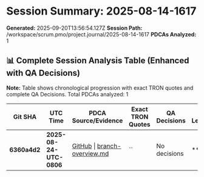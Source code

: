# Session Summary: 2025-08-14-1617

**Generated:** 2025-09-20T13:56:54.127Z
**Session Path:** /workspace/scrum.pmo/project.journal/2025-08-14-1617
**PDCAs Analyzed:** 1

## **📊 Complete Session Analysis Table (Enhanced with QA Decisions)**

**Note:** Table shows chronological progression with exact TRON quotes and complete QA Decisions. Total PDCAs analyzed: 1

| **Git SHA** | **UTC Time** | **PDCA Source/Evidence** | **Exact TRON Quotes** | **QA Decisions** | **Key Learning/Achievement** |
|-------------|--------------|--------------------------|------------------------|------------------|-----------------------------|
| **6360a4d2** | **2025-08-24-UTC-0806** | [GitHub](https://github.com/Cerulean-Circle-GmbH/Web4Articles/blob/dev/2025-09-19-UTC-1657/scrum.pmo/project.journal/2025-08-14-1617/branch-overview.md) \| [branch-overview.md](N/A) | `` | No decisions | **** |
